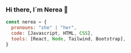 ### Hi there, I´m Nerea 👋

<!--
**nereapardo/nereapardo** is a ✨ _special_ ✨ repository because its `README.md` (this file) appears on your GitHub profile.

Here are some ideas to get you started:

- 🔭 I’m currently working on ...
- 🌱 I’m currently learning ...
- 👯 I’m looking to collaborate on ...
- 🤔 I’m looking for help with ...
- 💬 Ask me about ...
- 📫 How to reach me: ...
- 😄 Pronouns: ...
- ⚡ Fun fact: ...
-->
```javascript
const nerea = {
  pronouns: "she" | "her",
  code: [Javascript, HTML, CSS],
  tools: [React, Node, Tailwind, Bootstrap],
}
```

